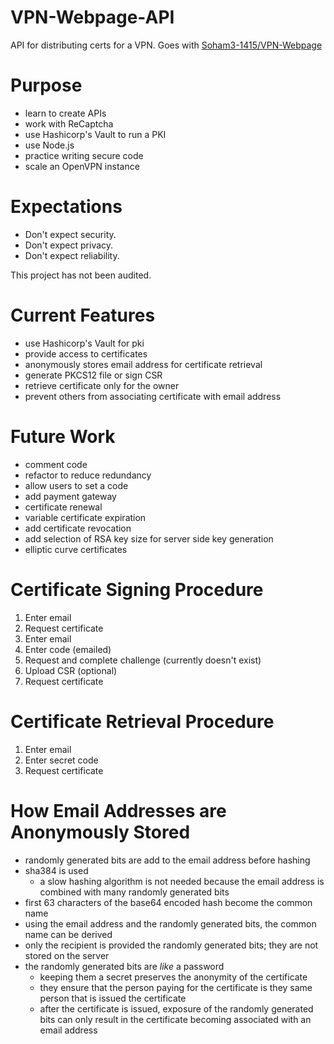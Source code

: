 # VPN-Webpage-API
API for distributing certs for a VPN. Goes with [Soham3-1415/VPN-Webpage](https://github.com/soham3-1415/VPN-Webpage)

# Purpose
- learn to create APIs
- work with ReCaptcha
- use Hashicorp's Vault to run a PKI
- use Node.js
- practice writing secure code
- scale an OpenVPN instance

# Expectations
- Don't expect security.
- Don't expect privacy.
- Don't expect reliability.

This project has not been audited.

# Current Features
- use Hashicorp's Vault for pki
- provide access to certificates
- anonymously stores email address for certificate retrieval
- generate PKCS12 file or sign CSR
- retrieve certificate only for the owner
- prevent others from associating certificate with email address

# Future Work
- comment code
- refactor to reduce redundancy
- allow users to set a code
- add payment gateway
- certificate renewal
- variable certificate expiration
- add certificate revocation
- add selection of RSA key size for server side key generation
- elliptic curve certificates

# Certificate Signing Procedure
1. Enter email
2. Request certificate
3. Enter email
4. Enter code (emailed)
5. Request and complete challenge (currently doesn't exist)
6. Upload CSR (optional)
7. Request certificate

# Certificate Retrieval Procedure
1. Enter email
2. Enter secret code
3. Request certificate

# How Email Addresses are Anonymously Stored
- randomly generated bits are add to the email address before hashing
- sha384 is used
  - a slow hashing algorithm is not needed because the email address is combined with many randomly generated bits
- first 63 characters of the base64 encoded hash become the common name
- using the email address and the randomly generated bits, the common name can be derived
- only the recipient is provided the randomly generated bits; they are not stored on the server
- the randomly generated bits are *like* a password
  - keeping them a secret preserves the anonymity of the certificate
  - they ensure that the person paying for the certificate is they same person that is issued the certificate
  - after the certificate is issued, exposure of the randomly generated bits can only result in the certificate becoming associated with an email address
